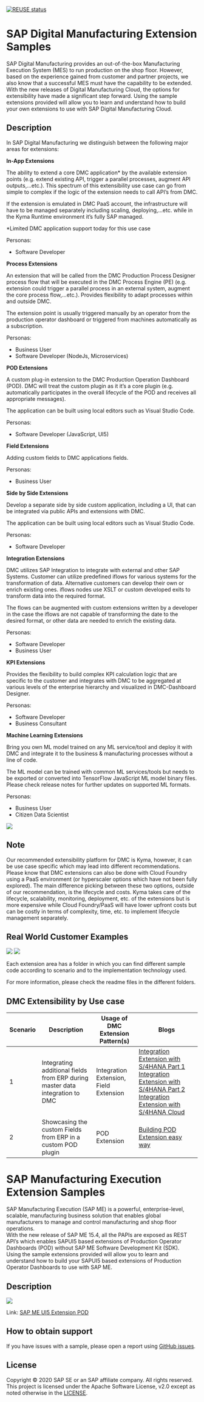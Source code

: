 [![REUSE status](https://api.reuse.software/badge/github.com/SAP-samples/digital-manufacturing-extension-samples)](https://api.reuse.software/info/github.com/SAP-samples/digital-manufacturing-extension-samples)

# SAP Digital Manufacturing Extension Samples
SAP Digital Manufacturing provides an out-of-the-box Manufacturing Execution System (MES) to run production on the shop floor. However, based on the experience gained from customer and partner projects, we also know that a successful MES must have the capability to be extended. With the new releases of Digital Manufacturing Cloud, the options for extensibility have made a significant step forward. Using the sample extensions provided will allow you to learn and understand how to build your own extensions to use with SAP Digital Manufacturing Cloud.

## Description
In SAP Digital Manufacturing we distinguish between the following major areas for extensions:

**In-App Extensions**

The ability to extend a core DMC application* by the available extension points (e.g. extend existing API, trigger a parallel processes, augment API outputs,…etc.). This spectrum of this extensibility use case can go from simple to complex if the logic of the extension needs to call API’s from DMC. 

If the extension is emulated in DMC PaaS account, the infrastructure will have to be managed separately including scaling, deploying,...etc. while in the Kyma Runtime environment it’s fully SAP managed.

*Limited DMC application support today for this use case

Personas: 

- Software Developer

**Process Extensions** 

An extension that will be called from the DMC Production Process Designer process flow that will be executed in the DMC Process Engine (PE) (e.g. extension could trigger a parallel process in an external system, augment the core process flow,…etc.).  Provides flexibility to adapt processes within and outside DMC.

The extension point is usually triggered manually by an operator from the production operator dashboard or triggered from machines automatically as a subscription.

Personas:

- Business User
- Software Developer (NodeJs, Microservices)

**POD Extensions** 

A custom plug-in extension to the DMC Production Operation Dashboard (POD).  DMC will treat the custom plugin as it it’s a core plugin (e.g. automatically participates in the overall  lifecycle of the POD and receives all appropriate messages).

The application can be built using local editors such as Visual Studio Code. 

Personas:

- Software Developer (JavaScript, UI5)

**Field Extensions**

Adding custom fields to DMC applications fields.

Personas:

- Business User


**Side by Side Extensions**

Develop a separate side by side custom application, including a UI, that can be integrated via public APIs and extensions with DMC.

The application can be built using local editors such as Visual Studio Code. 

Personas:

- Software Developer

**Integration Extensions**

DMC utilizes SAP Integration to integrate with external and other SAP Systems. Customer can utilize predefined  iflows for various systems for the transformation of data. Alternative customers can  develop their own or enrich existing ones. iflows nodes use XSLT or custom developed exits to transform data into the required format.

The flows can be augmented with custom extensions written by a developer in the case the iflows are not capable of transforming the date to the desired format, or other data are needed to enrich the existing data.

Personas:

- Software Developer
- Business User

**KPI Extensions**

Provides the flexibility to build complex KPI calculation logic that are specific to the customer and integrates with DMC to be aggregated at various levels of the enterprise hierarchy and visualized in DMC-Dashboard Designer.

Personas:

- Software Developer
- Business Consultant

**Machine Learning Extensions**

Bring you own ML model trained on any ML service/tool and deploy it with DMC and integrate it to the business & manufacturing processes without a line of code.

The ML model can be trained with common ML services/tools but needs to be exported or converted into TensorFlow JavaScript ML model binary files. Please check release notes for further updates on supported ML formats.

Personas:

- Business User
- Citizen Data Scientist

![](docs/assets/indexLectureSlide31.png)

## Note
Our recommended extensibility platform for DMC is Kyma, however, it can be use case specific which may lead into different recommendations. Please know that DMC extensions can also be done with Cloud Foundry using a PaaS environment (or hyperscaler options which have not been fully explored).  The main difference picking between these two options, outside of our recommendation, is the lifecycle and costs. Kyma takes care of the lifecycle, scalability, monitoring, deployment, etc. of the extensions but is more expensive while Cloud Foundry/PaaS will have lower upfront costs but can be costly in terms of complexity, time, etc. to implement lifecycle management separately.

## Real World Customer Examples
![](docs/assets/indexLectureSlide33.png)
![](docs/assets/indexLectureSlide34.png)

Each extension area has a folder in which you can find different sample code according to scenario and to the implementation technology used.

For more information, please check the readme files in the different folders.

## DMC Extensibility by Use case

| Scenario      | Description   | Usage of DMC Extension Pattern(s)   | Blogs          |
| ------------- | ------------- | ------------- | ------------- |
| 1 | Integrating additional fields from ERP during master data integration to DMC | Integration Extension, Field Extension | [Integration Extension with S/4HANA Part 1](https://blogs.sap.com/2021/08/24/sap-digital-manufacturing-cloud-integration-extension) [Integration Extension with S/4HANA Part 2](https://blogs.sap.com/2021/09/21/sap-digital-manufacturing-cloud-integration-extension-part-ii) [Integration Extension with S/4HANA Cloud](https://blogs.sap.com/2021/02/05/use-sap-cloud-platform-integration-for-mediated-integration-between-sap-s-4hana-cloud-and-sap-digital-manufacturing-cloud) |
2 | Showcasing the custom Fields from ERP in a custom POD plugin | POD Extension | [Building POD Extension easy way](https://blogs.sap.com/2022/04/11/building-a-custom-digital-manufacturing-cloud-pod-plugin-the-easy-way)  |

# SAP Manufacturing Execution Extension Samples
SAP Manufacturing Execution (SAP ME) is a powerful, enterprise-level, scalable, manufacturing business solution that enables global manufacturers to manage and control manufacturing and shop floor operations.<br />
With the new release of SAP ME 15.4, all the PAPIs are exposed as REST API’s which enables SAPUI5 based extensions of Production Operator Dashboards (POD) without SAP ME Software Development Kit (SDK).<br />
Using the sample extensions provided will allow you to learn and understand how to build your SAPUI5 based extensions of Production Operator Dashboards to use with SAP ME.
## Description

![](resources/images/me_ext_pod.png)

Link: [SAP ME UI5 Extension POD](ME_POD)

## How to obtain support
If you have issues with a sample, please open a report using [GitHub issues](../../issues).

## License
Copyright © 2020 SAP SE or an SAP affiliate company. All rights reserved. This project is licensed under the Apache Software License, v2.0 except as noted otherwise in the  [LICENSE](LICENSES/Apache-2.0.txt).
